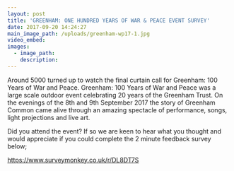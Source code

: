 ```yaml
---
layout: post
title: 'GREENHAM: ONE HUNDRED YEARS OF WAR & PEACE EVENT SURVEY'
date: 2017-09-20 14:24:27
main_image_path: /uploads/greenham-wp17-1.jpg
video_embed:
images:
  - image_path:
    description:
---
```



Around 5000 turned up to watch the final curtain call for Greenham: 100 Years of War and Peace. Greenham: 100 Years of War and Peace was a large scale outdoor event celebrating 20 years of the Greenham Trust. On the evenings of the 8th and 9th September 2017 the story of Greenham Common came alive through an amazing spectacle of performance, songs, light projections and live art.

Did you attend the event? If so we are keen to hear what you thought and would appreciate if you could complete the 2 minute feedback survey below;

https://www.surveymonkey.co.uk/r/DL8DT7S